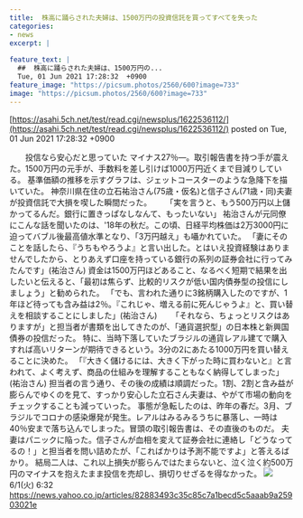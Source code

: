 ```yaml
---
title:  株高に踊らされた夫婦は、1500万円の投資信託を買ってすべてを失った  
categories:
- news
excerpt: |
  
feature_text: |
  ##  株高に踊らされた夫婦は、1500万円の...
  Tue, 01 Jun 2021 17:28:32  +0900
feature_image: "https://picsum.photos/2560/600?image=733"
image: "https://picsum.photos/2560/600?image=733"
---
```


[https://asahi.5ch.net/test/read.cgi/newsplus/1622536112/](https://asahi.5ch.net/test/read.cgi/newsplus/1622536112/)
posted on Tue, 01 Jun 2021 17:28:32  +0900

<!--more-->

　　投信なら安心だと思っていた マイナス27％—。取引報告書を持つ手が震えた。1500万円の元手が、手数料を差し引けば1000万円近くまで目減りしている。 基準価額の推移を示すグラフは、ジェットコースターのような急降下を描いていた。 神奈川県在住の立石祐治さん(75歳・仮名)と信子さん(71歳・同)夫妻が投資信託で大損を喫した瞬間だった。 　　「実を言うと、もう500万円以上儲かってるんだ。銀行に置きっぱなしなんて、もったいない」 祐治さんが元同僚にこんな話を聞いたのは、'18年の秋だ。この頃、日経平均株価は2万3000円に迫ってバブル後最高値水準となり、「3万円越え」も囁かれていた。 「妻にそのことを話したら、『うちもやろうよ』と言い出した。とはいえ投資経験はありませんでしたから、とりあえず口座を持っている銀行の系列の証券会社に行ってみたんです」(祐治さん) 資金は1500万円ほどあること、なるべく短期で結果を出したいと伝えると、「最初は焦らず、比較的リスクが低い国内債券型の投信にしましょう」と勧められた。 「でも、言われた通りに3銘柄購入したのですが、1年ほど待っても含み益は2％。『これじゃ、増える前に死んじゃうよ』と、買い替えを相談することにしました」(祐治さん) 　　「それなら、ちょっとリスクはありますが」と担当者が書類を出してきたのが、「通貨選択型」の日本株と新興国債券の投信だった。 特に、当時下落していたブラジルの通貨レアル建てで購入すれば高いリターンが期待できるという。3分の2にあたる1000万円を買い替えることに決めた。 「『大きく儲けるには、大きく下がった時に買わないと』と言われて、よく考えず、商品の仕組みを理解することもなく納得してしまった」(祐治さん) 担当者の言う通り、その後の成績は順調だった。1割、2割と含み益が膨らんでゆくのを見て、すっかり安心した立石さん夫妻は、やがて市場の動向をチェックすることも減っていった。 事態が急転したのは、昨年の春だ。3月、ブラジルでコロナの感染爆発が発生。レアルはみるみるうちに暴落し、一時は40％安まで落ち込んでしまった。冒頭の取引報告書は、その直後のものだ。 夫妻はパニックに陥った。信子さんが血相を変えて証券会社に連絡し「どうなってるの！」と担当者を問い詰めたが、「こればかりは予測不能ですよ」と答えるばかり。 結局二人は、これ以上損失が膨らんではたまらないと、泣く泣く約500万円のマイナスを抱えたまま投信を売却し、損切りせざるを得なかった。 ![](https://news-pctr.c.yimg.jp/uUzvQ3lML_bkIqyakc1vFhcD1LjPo8yt_iUb5dR3d8r5m8rSD2r1Nf-NxZJIuHs6kMQo5ZjinTc52WkfmHPvjK5QQjQbJJB_AtOyjkEiMFG3E67G32AEbhBLKzZIyM94VS6GqEB0umpsRGv_EuVGrGGoHNmxGLU-1hrjQ0WPCik=.jpg) 6/1(火) 6:32 https://news.yahoo.co.jp/articles/82883493c35c85c7a1becd5c5aaab9a25903021e
